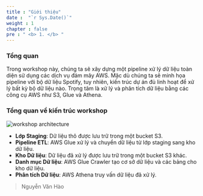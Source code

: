 ```yaml
---
title : "Giới thiệu"
date :  "`r Sys.Date()`" 
weight : 1 
chapter : false
pre : " <b> 1. </b> "
---
```


### Tổng quan
Trong workshop này, chúng ta sẽ xây dựng một pipeline xử lý dữ liệu toàn diện sử dụng các dịch vụ đám mây AWS. Mặc dù chúng ta sẽ minh họa pipeline với bộ dữ liệu Spotify, tuy nhiên, kiến trúc dự án đủ linh hoạt để xử lý bất kỳ bộ dữ liệu nào. Trọng tâm là xử lý và phân tích dữ liệu bằng các công cụ AWS như S3, Glue và Athena.

### Tổng quan về kiến trúc workshop
![workshop architecture](/images/arc_02.png)
- **Lớp Staging**: Dữ liệu thô được lưu trữ trong một bucket S3.
- **Pipeline ETL**: AWS Glue xử lý và chuyển dữ liệu từ lớp staging sang kho dữ liệu.
- **Kho Dữ liệu**: Dữ liệu đã xử lý được lưu trữ trong một bucket S3 khác.
- **Danh mục Dữ liệu**: AWS Glue Crawler tạo cơ sở dữ liệu và các bảng cho kho dữ liệu.
- **Phân tích Dữ liệu**: AWS Athena truy vấn dữ liệu đã xử lý.

> Nguyễn Văn Hào